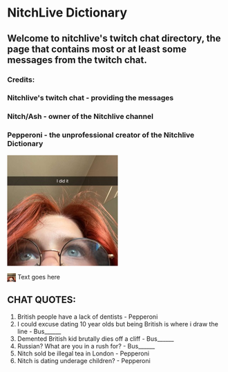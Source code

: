 # NitchLive Dictionary
## Welcome to nitchlive's twitch chat directory, the page that contains most or at least some messages from the twitch chat.

### Credits:
### Nitchlive's twitch chat - providing the messages
### Nitch/Ash - owner of the Nitchlive channel
### Pepperoni - the unprofessional creator of the Nitchlive Dictionary

![Nitch](nitch.png)

<img src="nitch.png" alt="icon" width="20" height="20" style="vertical-align: middle;"> Text goes here

## CHAT QUOTES:
1. British people have a lack of dentists - Pepperoni
3. I could excuse dating 10 year olds but being British is where i draw the line - Bus______
4. Demented British kid brutally dies off a cliff - Bus______
5. Russian? What are you in a rush for? - Bus______
6. Nitch sold be illegal tea in London - Pepperoni
7. Nitch is dating underage children? - Pepperoni
